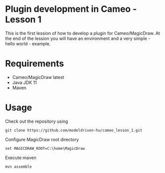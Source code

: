 # Plugin development in Cameo - Lesson 1

This is the first lession of how to develop a plugin for Cameo/MagicDraw. At the end of the lession you will have an environment and a very simple - hello world - example.

# Requirements

- Cameo/MagicDraw latest 
- Java JDK 11 
- Maven

# Usage

Check out the repository using 

`git clone https://github.com/modeldriven-hu/cameo_lesson_1.git`

Configure MagicDraw root directory

`set MAGICDRAW_ROOT=C:\home\MagicDraw`

Execute maven

`mvn assemble`
